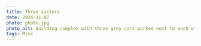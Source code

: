 ```yaml
---
title: Three sisters
date: 2024-11-07
photo: photo.jpg
photo_alt: Building complex with three grey cars parked next to each other
tags: Misc
---
```

